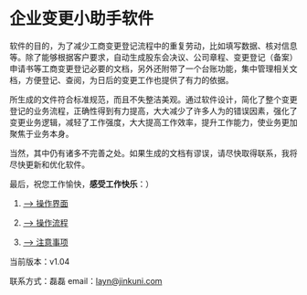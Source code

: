 # 企业变更小助手软件

软件的目的，为了减少工商变更登记流程中的重复劳动，比如填写数据、核对信息等。除了能够根据客户要求，自动生成股东会决议、公司章程、变更登记（备案）申请书等工商变更登记必要的文档，另外还附带了一个台账功能，集中管理相关文档，方便登记、查阅，为日后的变更工作也提供了有力的依据。  

所生成的文件符合标准规范，而且不失整洁美观。通过软件设计，简化了整个变更登记的业务流程，正确性得到有力提高，大大减少了许多人为的错误因素，强化了变更业务逻辑，减轻了工作强度，大大提高工作效率，提升工作能力，使业务更加聚焦于业务本身。  

当然，其中仍有诸多不完善之处。如果生成的文档有谬误，请尽快取得联系，我将尽快更新和优化软件。  

最后，祝您工作愉快，**感受工作快乐**：）  


1. [--> 操作界面](https://github.com/hualayn/icah-helper-document/blob/main/操作界面简介.md)  

2. [--> 操作流程](https://github.com/hualayn/icah-helper-document/blob/main/操作流程说明.md)  

3. [--> 注意事项](https://github.com/hualayn/icah-helper-document/blob/main/注意事项.md)  


当前版本：v1.04

联系方式：磊磊 email：layn@jinkuni.com  